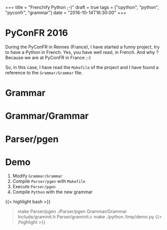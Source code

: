 +++
title = "Frenchify Python ;-)"
draft = true
tags = ["cpython", "python", "pyconfr", "grammar"]
date = "2016-10-14T16:30:00"
+++

# PyConFR 2016

During the PyConFR in Rennes (France), I have started a funny project, try to have a Python in French. Yes, you have well read, in French. And why ? Because we are at PyConFR in France ;-)

So, in this case, I have read the `Makefile` of the project and I have found a reference to the `Grammar/Grammar` file.

# Grammar

# Grammar/Grammar

# Parser/pgen

# Demo

1. Modify `Grammar/Grammar`
2. Compile `Parser/pgen` with `Makefile`
3. Execute `Parser/pgen`
4. Compile `Python` with the new grammar

{{< highlight bash >}}
> make Parser/pgen
> ./Parser/pgen Grammar/Grammar Include/graminit.h Parser/graminit.c
> make
> ./python /tmp/demo.py
{{< /highlight >}}





